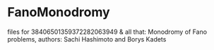 # FanoMonodromy
files for 38406501359372282063949 &amp; all that: Monodromy of Fano problems, 
authors: Sachi Hashimoto and Borys Kadets
